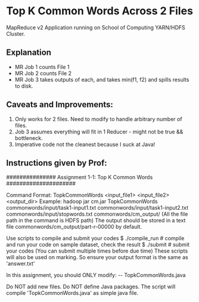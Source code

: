 # Top K Common Words Across 2 Files

MapReduce v2 Application running on School of Computing YARN/HDFS Cluster.

## Explanation
- MR Job 1 counts File 1
- MR Job 2 counts File 2
- MR Job 3 takes outputs of each, and takes min(f1, f2) and spills results to disk. 

## Caveats and Improvements: 
1. Only works for 2 files. Need to modify to handle arbitrary number of files. 
2. Job 3 assumes everything will fit in 1 Reducer - might not be true && bottleneck. 
3. Imperative code not the cleanest because I suck at Java!

## Instructions given by Prof: 
############### Assignment 1-1: Top K Common Words #####################

Command Format: TopkCommonWords <input_file1> <input_file2> <stopwords> <output_dir>
Example: hadoop jar cm.jar TopkCommonWords commonwords/input/task1-input1.txt commonwords/input/task1-input2.txt commonwords/input/stopwords.txt commonwords/cm_output/
(All the file path in the command is HDFS path)
The output should be stored in a text file commonwords/cm_output/part-r-00000 by default.

Use scripts to compile and submit your codes
$ ./compile_run		# compile and run your code on sample dataset, check the result
$ ./submit		# submit your codes (You can submit multiple times before due time)
These scripts will also be used on marking. So ensure your output format is the same as 'answer.txt'

In this assignment, you should ONLY modify:
-- TopkCommonWords.java

Do NOT add new files. Do NOT define Java packages. The script will compile 'TopkCommonWords.java' as simple java file.
